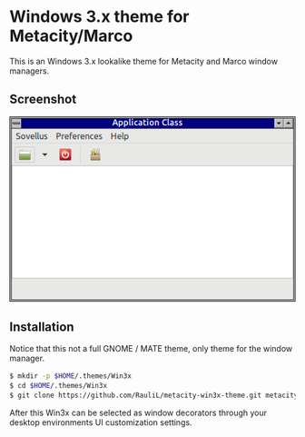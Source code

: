# Windows 3.x theme for Metacity/Marco

This is an Windows 3.x lookalike theme for Metacity and Marco window managers.

## Screenshot

![Screenshot](screenshot.png)

## Installation

Notice that this not a full GNOME / MATE theme, only theme for the window
manager.

```bash
$ mkdir -p $HOME/.themes/Win3x
$ cd $HOME/.themes/Win3x
$ git clone https://github.com/RauliL/metacity-win3x-theme.git metacity-1
```

After this Win3x can be selected as window decorators through your desktop
environments UI customization settings.

